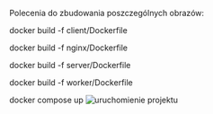 Polecenia do zbudowania poszczególnych obrazów:

docker build -f client/Dockerfile

docker build -f nginx/Dockerfile

docker build -f server/Dockerfile

docker build -f worker/Dockerfile


docker compose up
![uruchomienie projektu](https://user-images.githubusercontent.com/102977792/173187914-411a29bc-3763-44af-9391-1082662cec65.PNG)


